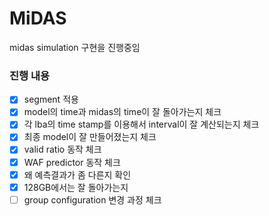 # MiDAS

midas simulation 구현을 진행중임

### 진행 내용
- [x] segment 적용
- [x] model의 time과 midas의 time이 잘 돌아가는지 체크
- [x] 각 lba의 time stamp를 이용해서 interval이 잘 계산되는지 체크
- [x] 최종 model이 잘 만들어졌는지 체크
- [x] valid ratio 동작 체크
- [x] WAF predictor 동작 체크
- [x] 왜 예측결과가 좀 다른지 확인
- [x] 128GB에서는 잘 돌아가는지 
- [ ] group configuration 변경 과정 체크
